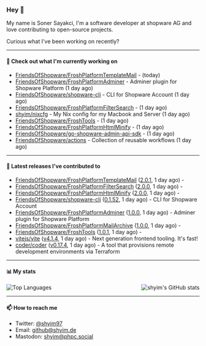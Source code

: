 ### Hey 👋

My name is Soner Sayakci, I'm a software developer at shopware AG and love contributing to open-source projects.

Curious what I've been working on recently?

---

#### 👷 Check out what I'm currently working on

- [FriendsOfShopware/FroshPlatformTemplateMail](https://github.com/FriendsOfShopware/FroshPlatformTemplateMail) -  (today)
- [FriendsOfShopware/FroshPlatformAdminer](https://github.com/FriendsOfShopware/FroshPlatformAdminer) - Adminer plugin for Shopware Platform (1 day ago)
- [FriendsOfShopware/shopware-cli](https://github.com/FriendsOfShopware/shopware-cli) - CLI for Shopware Account (1 day ago)
- [FriendsOfShopware/FroshPlatformFilterSearch](https://github.com/FriendsOfShopware/FroshPlatformFilterSearch) -  (1 day ago)
- [shyim/nixcfg](https://github.com/shyim/nixcfg) - My Nix config for my Macbook and Server (1 day ago)
- [FriendsOfShopware/FroshTools](https://github.com/FriendsOfShopware/FroshTools) -  (1 day ago)
- [FriendsOfShopware/FroshPlatformHtmlMinify](https://github.com/FriendsOfShopware/FroshPlatformHtmlMinify) -  (1 day ago)
- [FriendsOfShopware/go-shopware-admin-api-sdk](https://github.com/FriendsOfShopware/go-shopware-admin-api-sdk) -  (1 day ago)
- [FriendsOfShopware/actions](https://github.com/FriendsOfShopware/actions) - Collection of reusable workflows (1 day ago)

---

#### 🔭 Latest releases I've contributed to

- [FriendsOfShopware/FroshPlatformTemplateMail](https://github.com/FriendsOfShopware/FroshPlatformTemplateMail) ([2.0.1](https://github.com/FriendsOfShopware/FroshPlatformTemplateMail/releases/tag/2.0.1), 1 day ago) - 
- [FriendsOfShopware/FroshPlatformFilterSearch](https://github.com/FriendsOfShopware/FroshPlatformFilterSearch) ([2.0.0](https://github.com/FriendsOfShopware/FroshPlatformFilterSearch/releases/tag/2.0.0), 1 day ago) - 
- [FriendsOfShopware/FroshPlatformHtmlMinify](https://github.com/FriendsOfShopware/FroshPlatformHtmlMinify) ([2.0.0](https://github.com/FriendsOfShopware/FroshPlatformHtmlMinify/releases/tag/2.0.0), 1 day ago) - 
- [FriendsOfShopware/shopware-cli](https://github.com/FriendsOfShopware/shopware-cli) ([0.1.52](https://github.com/FriendsOfShopware/shopware-cli/releases/tag/0.1.52), 1 day ago) - CLI for Shopware Account
- [FriendsOfShopware/FroshPlatformAdminer](https://github.com/FriendsOfShopware/FroshPlatformAdminer) ([1.0.0](https://github.com/FriendsOfShopware/FroshPlatformAdminer/releases/tag/1.0.0), 1 day ago) - Adminer plugin for Shopware Platform
- [FriendsOfShopware/FroshPlatformMailArchive](https://github.com/FriendsOfShopware/FroshPlatformMailArchive) ([1.0.0](https://github.com/FriendsOfShopware/FroshPlatformMailArchive/releases/tag/1.0.0), 1 day ago) - 
- [FriendsOfShopware/FroshTools](https://github.com/FriendsOfShopware/FroshTools) ([1.0.1](https://github.com/FriendsOfShopware/FroshTools/releases/tag/1.0.1), 1 day ago) - 
- [vitejs/vite](https://github.com/vitejs/vite) ([v4.1.4](https://github.com/vitejs/vite/releases/tag/v4.1.4), 1 day ago) - Next generation frontend tooling. It&#39;s fast!
- [coder/coder](https://github.com/coder/coder) ([v0.17.4](https://github.com/coder/coder/releases/tag/v0.17.4), 1 day ago) - A tool that provisions remote development environments via Terraform

---

#### 📊 My stats

<img align="right" alt="shyim's GitHub stats" src="https://github-readme-stats.vercel.app/api?username=shyim&count_private=1&show_icons=true&" />

![Top Languages](https://github-readme-stats.vercel.app/api/top-langs/?username=shyim)

---

#### 📫 How to reach me

- Twitter: [@shyim97](https://twitter.com/shyim97)
- Email: [github@shyim.de](mailto://github@shyim.de)
- Mastodon: <a rel="me" href="https://phpc.social/@shyim">shyim@phpc.social</a>
